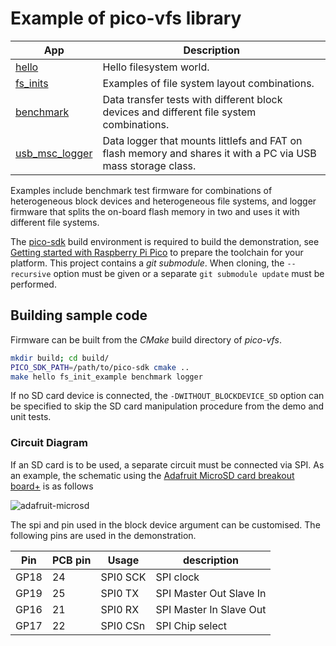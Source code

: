 # Example of pico-vfs library

| App             | Description                                                             |
|-----------------|-------------------------------------------------------------------------|
| [hello](hello)  | Hello filesystem world.                                                 |
| [fs\_inits](fs_inits) | Examples of file system layout combinations.                      |
| [benchmark](benchmark)| Data transfer tests with different block devices and different file system combinations.|
| [usb\_msc\_logger](usb_msc_logger) | Data logger that mounts littlefs and FAT on flash memory and shares it with a PC via USB mass storage class.|


Examples include benchmark test firmware for combinations of heterogeneous block devices and heterogeneous file systems, and logger firmware that splits the on-board flash memory in two and uses it with different file systems.

The [pico-sdk](https://github.com/raspberrypi/pico-sdk) build environment is required to build the demonstration, see  [Getting started with Raspberry Pi Pico](https://datasheets.raspberrypi.com/pico/getting-started-with-pico.pdf) to prepare the toolchain for your platform. This project contains a _git submodule_. When cloning, the `--recursive` option must be given or a separate `git submodule update` must be performed.

## Building sample code

Firmware can be built from the _CMake_ build directory of _pico-vfs_.

```bash
mkdir build; cd build/
PICO_SDK_PATH=/path/to/pico-sdk cmake ..
make hello fs_init_example benchmark logger
```
If no SD card device is connected, the `-DWITHOUT_BLOCKDEVICE_SD` option can be specified to skip the SD card manipulation procedure from the demo and unit tests.

### Circuit Diagram

If an SD card is to be used, a separate circuit must be connected via SPI. As an example, the schematic using the [Adafruit MicroSD card breakout board+](https://www.adafruit.com/product/254) is as follows

![adafruit-microsd](https://github.com/oyama/pico-vfs/assets/27072/b96e8493-4f3f-4d44-964d-8ada61745dff)

The spi and pin used in the block device argument can be customised. The following pins are used in the demonstration.

| Pin  | PCB pin | Usage    | description             |
|------|---------|----------|-------------------------|
| GP18 | 24      | SPI0 SCK | SPI clock               |
| GP19 | 25      | SPI0 TX  | SPI Master Out Slave In |
| GP16 | 21      | SPI0 RX  | SPI Master In Slave Out |
| GP17 | 22      | SPI0 CSn | SPI Chip select         |


